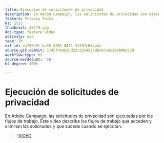 ```yaml
---
title: Ejecución de solicitudes de privacidad
description: En Adobe Campaign, las solicitudes de privacidad son ejecutadas por los flujos de trabajo. Este vídeo describe los flujos de trabajo que acceden y eliminan las solicitudes y qué sucede cuando se ejecutan.
feature: Privacy Tools
kt: 1525
thumbnail: 22770.jpg
doc-type: feature video
activity: use
team: TM
exl-id: da796c3f-ba35-4901-8021-3f497c64ba3a
source-git-commit: 57dbf456625d22cd2e4526d92e5a8c20a048d339
workflow-type: ht
source-wordcount: '56'
ht-degree: 100%

---
```


# Ejecución de solicitudes de privacidad

En Adobe Campaign, las solicitudes de privacidad son ejecutadas por los flujos de trabajo. Este vídeo describe los flujos de trabajo que acceden y eliminan las solicitudes y qué sucede cuando se ejecutan.

>[!VIDEO](https://video.tv.adobe.com/v/22770?quality=12)
